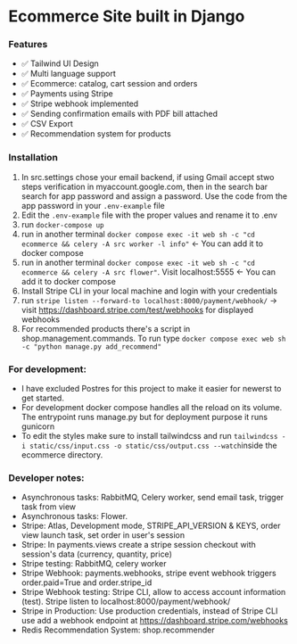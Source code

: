 # Ecommerce Site built in Django


### Features
- ✅ Tailwind UI Design
- ✅ Multi language support
- ✅ Ecommerce: catalog, cart session and orders
- ✅ Payments using Stripe
- ✅ Stripe webhook implemented
- ✅ Sending confirmation emails with PDF bill attached
- ✅ CSV Export
- ✅ Recommendation system for products



### Installation
1. In src.settings chose your email backend, if using Gmail accept stwo steps verification in myaccount.google.com, then in the search bar search for app password and assign a password. Use the code from the app password in your `.env-example` file
2. Edit the `.env-example` file with the proper values and rename it to .env
3. run `docker-compose up`
4. run in another terminal `docker compose exec -it web sh -c "cd ecommerce && celery -A src worker -l info"` <- You can add it to docker compose
5. run in another terminal `docker compose exec -it web sh -c "cd ecommerce && celery -A src flower"`. Visit localhost:5555 <- You can add it to docker compose
6. Install Stripe CLI in your local machine and login with your credentials
7. run `stripe listen --forward-to localhost:8000/payment/webhook/`  -> visit https://dashboard.stripe.com/test/webhooks for displayed webhooks
8. For recommended products there's a script in shop.management.commands. To run type `docker compose exec web sh -c "python manage.py add_recommend"`

### For development:
- I have excluded Postres for this project to make it easier for newerst to get started.
- For development docker compose handles all the reload on its volume. The entrypoint runs manage.py but for deployment purpose it runs gunicorn
- To edit the styles make sure to install tailwindcss and run `tailwindcss -i static/css/input.css -o static/css/output.css --watch`inside the ecommerce directory.



### Developer notes:
- Asynchronous tasks: RabbitMQ, Celery worker, send email task, trigger task from view
- Asynchronous tasks: Flower. 
- Stripe: Atlas, Development mode, STRIPE_API_VERSION & KEYS, order view launch task, set order in user's session
- Stripe: In payments.views create a stripe session checkout with session's data (currency, quantity, price)
- Stripe testing: RabbitMQ, celery worker
- Stripe Webhook: payments.webhooks, stripe event webhook triggers order.paid=True and order.stripe_id
- Stripe Webhook testing: Stripe CLI, allow to access account information (test). Stripe listen to localhost:8000/payment/webhook/ 
- Stripe in Production: Use production credentials, instead of Stripe CLI use add a webhook endpoint at https://dashboard.stripe.com/webhooks 
- Redis Recommendation System: shop.recommender
